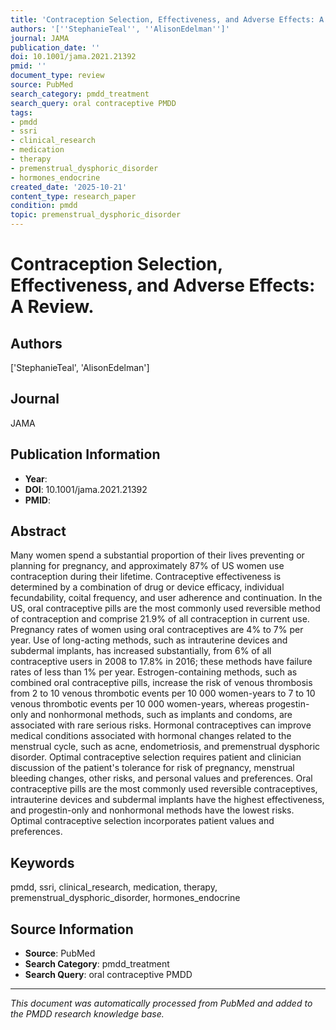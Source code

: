 ```yaml
---
title: 'Contraception Selection, Effectiveness, and Adverse Effects: A Review.'
authors: '[''StephanieTeal'', ''AlisonEdelman'']'
journal: JAMA
publication_date: ''
doi: 10.1001/jama.2021.21392
pmid: ''
document_type: review
source: PubMed
search_category: pmdd_treatment
search_query: oral contraceptive PMDD
tags:
- pmdd
- ssri
- clinical_research
- medication
- therapy
- premenstrual_dysphoric_disorder
- hormones_endocrine
created_date: '2025-10-21'
content_type: research_paper
condition: pmdd
topic: premenstrual_dysphoric_disorder
---
```


# Contraception Selection, Effectiveness, and Adverse Effects: A Review.

## Authors
['StephanieTeal', 'AlisonEdelman']

## Journal
JAMA

## Publication Information
- **Year**: 
- **DOI**: 10.1001/jama.2021.21392
- **PMID**: 

## Abstract
Many women spend a substantial proportion of their lives preventing or planning for pregnancy, and approximately 87% of US women use contraception during their lifetime. Contraceptive effectiveness is determined by a combination of drug or device efficacy, individual fecundability, coital frequency, and user adherence and continuation. In the US, oral contraceptive pills are the most commonly used reversible method of contraception and comprise 21.9% of all contraception in current use. Pregnancy rates of women using oral contraceptives are 4% to 7% per year. Use of long-acting methods, such as intrauterine devices and subdermal implants, has increased substantially, from 6% of all contraceptive users in 2008 to 17.8% in 2016; these methods have failure rates of less than 1% per year. Estrogen-containing methods, such as combined oral contraceptive pills, increase the risk of venous thrombosis from 2 to 10 venous thrombotic events per 10 000 women-years to 7 to 10 venous thrombotic events per 10 000 women-years, whereas progestin-only and nonhormonal methods, such as implants and condoms, are associated with rare serious risks. Hormonal contraceptives can improve medical conditions associated with hormonal changes related to the menstrual cycle, such as acne, endometriosis, and premenstrual dysphoric disorder. Optimal contraceptive selection requires patient and clinician discussion of the patient's tolerance for risk of pregnancy, menstrual bleeding changes, other risks, and personal values and preferences. Oral contraceptive pills are the most commonly used reversible contraceptives, intrauterine devices and subdermal implants have the highest effectiveness, and progestin-only and nonhormonal methods have the lowest risks. Optimal contraceptive selection incorporates patient values and preferences.

## Keywords
pmdd, ssri, clinical_research, medication, therapy, premenstrual_dysphoric_disorder, hormones_endocrine

## Source Information
- **Source**: PubMed
- **Search Category**: pmdd_treatment
- **Search Query**: oral contraceptive PMDD

---
*This document was automatically processed from PubMed and added to the PMDD research knowledge base.*
